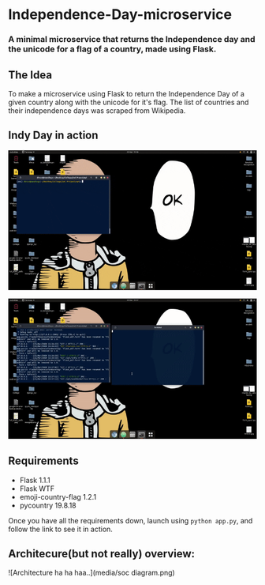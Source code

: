 # Independence-Day-microservice
### A minimal microservice that returns the Independence day and the unicode for a flag of a country, made using Flask.

## The Idea
To make a microservice using Flask to return the Independence Day of a given country along with the unicode for it's flag.
The list of countries and their independence days was scraped from Wikipedia.

## Indy Day in action
![Using browser](media/ui.gif)

![Using CLI](media/cli.gif)


## Requirements
* Flask 1.1.1
* Flask WTF
* emoji-country-flag 1.2.1
* pycountry 19.8.18

Once you have all the requirements down, launch using `python app.py`, and follow the link to see it in action.

## Architecure(but not really) overview:
![Architecture ha ha haa..](media/soc diagram.png)
